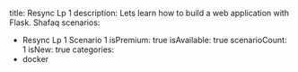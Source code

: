 title: Resync Lp 1
description: Lets learn how to build a web application with Flask. Shafaq
scenarios: 
  - Resync Lp 1 Scenario 1
isPremium: true
isAvailable: true
scenarioCount: 1
isNew: true
categories: 
  - docker
